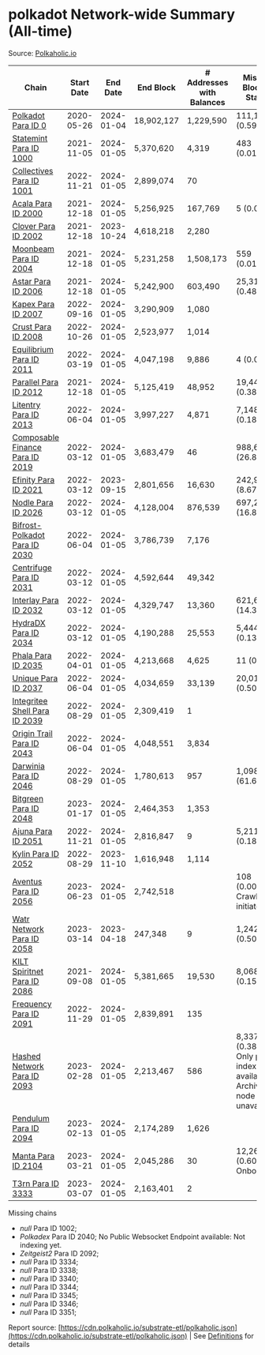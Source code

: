 # polkadot Network-wide Summary (All-time)

Source: [Polkaholic.io](https://polkaholic.io)


| Chain            | Start Date | End Date | End Block | # Addresses with Balances | Missing Blocks / Status |
| ---------------- | ---------- | ---------| --------- | ------------------------- | ----------------------- |
| [Polkadot Para ID 0](/polkadot/0-polkadot) | 2020-05-26 | 2024-01-04 | 18,902,127 |  1,229,590 | 111,138 (0.59%)  |
| [Statemint Para ID 1000](/polkadot/1000-statemint) | 2021-11-05 | 2024-01-05 | 5,370,620 |  4,319 | 483 (0.01%)  |
| [Collectives Para ID 1001](/polkadot/1001-collectives) | 2022-11-21 | 2024-01-05 | 2,899,074 |  70 |    |
| [Acala Para ID 2000](/polkadot/2000-acala) | 2021-12-18 | 2024-01-05 | 5,256,925 |  167,769 | 5 (0.00%)  |
| [Clover Para ID 2002](/polkadot/2002-clover) | 2021-12-18 | 2023-10-24 | 4,618,218 |  2,280 |    |
| [Moonbeam Para ID 2004](/polkadot/2004-moonbeam) | 2021-12-18 | 2024-01-05 | 5,231,258 |  1,508,173 | 559 (0.01%)  |
| [Astar Para ID 2006](/polkadot/2006-astar) | 2021-12-18 | 2024-01-05 | 5,242,900 |  603,490 | 25,315 (0.48%)  |
| [Kapex Para ID 2007](/polkadot/2007-kapex) | 2022-09-16 | 2024-01-05 | 3,290,909 |  1,080 |    |
| [Crust Para ID 2008](/polkadot/2008-crust) | 2022-10-26 | 2024-01-05 | 2,523,977 |  1,014 |    |
| [Equilibrium Para ID 2011](/polkadot/2011-equilibrium) | 2022-03-19 | 2024-01-05 | 4,047,198 |  9,886 | 4 (0.00%)  |
| [Parallel Para ID 2012](/polkadot/2012-parallel) | 2021-12-18 | 2024-01-05 | 5,125,419 |  48,952 | 19,441 (0.38%)  |
| [Litentry Para ID 2013](/polkadot/2013-litentry) | 2022-06-04 | 2024-01-05 | 3,997,227 |  4,871 | 7,148 (0.18%)  |
| [Composable Finance Para ID 2019](/polkadot/2019-composable) | 2022-03-12 | 2024-01-05 | 3,683,479 |  46 | 988,698 (26.84%)  |
| [Efinity Para ID 2021](/polkadot/2021-efinity) | 2022-03-12 | 2023-09-15 | 2,801,656 |  16,630 | 242,949 (8.67%)  |
| [Nodle Para ID 2026](/polkadot/2026-nodle) | 2022-03-12 | 2024-01-05 | 4,128,004 |  876,539 | 697,249 (16.89%)  |
| [Bifrost-Polkadot Para ID 2030](/polkadot/2030-bifrost-dot) | 2022-06-04 | 2024-01-05 | 3,786,739 |  7,176 |    |
| [Centrifuge Para ID 2031](/polkadot/2031-centrifuge) | 2022-03-12 | 2024-01-05 | 4,592,644 |  49,342 |    |
| [Interlay Para ID 2032](/polkadot/2032-interlay) | 2022-03-12 | 2024-01-05 | 4,329,747 |  13,360 | 621,626 (14.36%)  |
| [HydraDX Para ID 2034](/polkadot/2034-hydradx) | 2022-03-12 | 2024-01-05 | 4,190,288 |  25,553 | 5,444 (0.13%)  |
| [Phala Para ID 2035](/polkadot/2035-phala) | 2022-04-01 | 2024-01-05 | 4,213,668 |  4,625 | 11 (0.00%)  |
| [Unique Para ID 2037](/polkadot/2037-unique) | 2022-06-04 | 2024-01-05 | 4,034,659 |  33,139 | 20,019 (0.50%)  |
| [Integritee Shell Para ID 2039](/polkadot/2039-integritee-shell) | 2022-08-29 | 2024-01-05 | 2,309,419 |  1 |    |
| [Origin Trail Para ID 2043](/polkadot/2043-origintrail) | 2022-06-04 | 2024-01-05 | 4,048,551 |  3,834 |    |
| [Darwinia Para ID 2046](/polkadot/2046-darwinia) | 2022-08-29 | 2024-01-05 | 1,780,613 |  957 | 1,098,047 (61.67%)  |
| [Bitgreen Para ID 2048](/polkadot/2048-bitgreen) | 2023-01-17 | 2024-01-05 | 2,464,353 |  1,353 |    |
| [Ajuna Para ID 2051](/polkadot/2051-ajuna) | 2022-11-21 | 2024-01-05 | 2,816,847 |  9 | 5,211 (0.18%)  |
| [Kylin Para ID 2052](/polkadot/2052-kylin) | 2022-08-29 | 2023-11-10 | 1,616,948 |  1,114 |    |
| [Aventus Para ID 2056](/polkadot/2056-aventus) | 2023-06-23 | 2024-01-05 | 2,742,518 |   | 108 (0.00%) Crawling initiated |
| [Watr Network Para ID 2058](/polkadot/2058-watr) | 2023-03-14 | 2023-04-18 | 247,348 |  9 | 1,242 (0.50%)  |
| [KILT Spiritnet Para ID 2086](/polkadot/2086-kilt) | 2021-09-08 | 2024-01-05 | 5,381,665 |  19,530 | 8,068 (0.15%)  |
| [Frequency Para ID 2091](/polkadot/2091-frequency) | 2022-11-29 | 2024-01-05 | 2,839,891 |  135 |    |
| [Hashed Network Para ID 2093](/polkadot/2093-hashed) | 2023-02-28 | 2024-01-05 | 2,213,467 |  586 | 8,337 (0.38%) Only partial index available: Archive node unavailable |
| [Pendulum Para ID 2094](/polkadot/2094-pendulum) | 2023-02-13 | 2024-01-05 | 2,174,289 |  1,626 |    |
| [Manta Para ID 2104](/polkadot/2104-manta) | 2023-03-21 | 2024-01-05 | 2,045,286 |  30 | 12,262 (0.60%) Onboarding |
| [T3rn Para ID 3333](/polkadot/3333-t3rn) | 2023-03-07 | 2024-01-05 | 2,163,401 |  2 |    |

Missing chains


* *null* Para ID 1002; 
* *Polkadex* Para ID 2040; No Public Websocket Endpoint available: Not indexing yet.
* *Zeitgeist2* Para ID 2092; 
* *null* Para ID 3334; 
* *null* Para ID 3338; 
* *null* Para ID 3340; 
* *null* Para ID 3344; 
* *null* Para ID 3345; 
* *null* Para ID 3346; 
* *null* Para ID 3351; 

Report source: [https://cdn.polkaholic.io/substrate-etl/polkaholic.json](https://cdn.polkaholic.io/substrate-etl/polkaholic.json) | See [Definitions](/DEFINITIONS.md) for details
